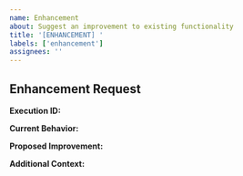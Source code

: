 ```yaml
---
name: Enhancement
about: Suggest an improvement to existing functionality
title: '[ENHANCEMENT] '
labels: ['enhancement']
assignees: ''
---
```


## Enhancement Request

**Execution ID:** <!-- Please provide the ExecutionID where you noticed this could be improved -->

**Current Behavior:**
<!-- What currently happens -->

**Proposed Improvement:**
<!-- How this could work better -->

**Additional Context:**
<!-- Any other relevant information -->
